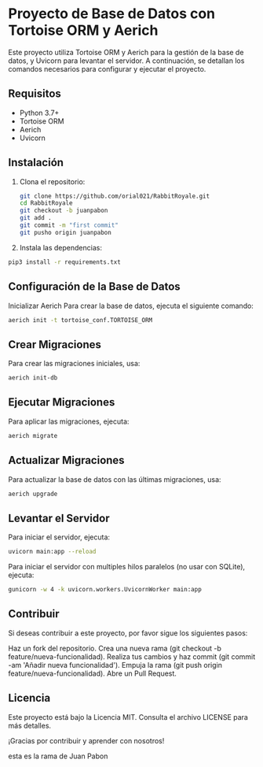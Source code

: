 # Proyecto de Base de Datos con Tortoise ORM y Aerich

Este proyecto utiliza Tortoise ORM y Aerich para la gestión de la base de datos, y Uvicorn para levantar el servidor. A continuación, se detallan los comandos necesarios para configurar y ejecutar el proyecto.

## Requisitos

- Python 3.7+
- Tortoise ORM
- Aerich
- Uvicorn

## Instalación

1. Clona el repositorio:
   ```bash
   git clone https://github.com/orial021/RabbitRoyale.git
   cd RabbitRoyale
   git checkout -b juanpabon
   git add . 
   git commit -m "first commit"
   git pusho origin juanpabon
   ```

2. Instala las dependencias:

```bash
pip3 install -r requirements.txt
```

## Configuración de la Base de Datos
Inicializar Aerich
Para crear la base de datos, ejecuta el siguiente comando:

```bash
aerich init -t tortoise_conf.TORTOISE_ORM
```

## Crear Migraciones
Para crear las migraciones iniciales, usa:

```bash
aerich init-db
```

## Ejecutar Migraciones
Para aplicar las migraciones, ejecuta:
```bash
aerich migrate
```

## Actualizar Migraciones
Para actualizar la base de datos con las últimas migraciones, usa:

```bash
aerich upgrade
```

## Levantar el Servidor
Para iniciar el servidor, ejecuta:

```bash
uvicorn main:app --reload
```

Para iniciar el servidor con multiples hilos paralelos (no usar con SQLite), ejecuta:

```bash
gunicorn -w 4 -k uvicorn.workers.UvicornWorker main:app
```
## Contribuir
Si deseas contribuir a este proyecto, por favor sigue los siguientes pasos:

Haz un fork del repositorio.
Crea una nueva rama (git checkout -b feature/nueva-funcionalidad).
Realiza tus cambios y haz commit (git commit -am 'Añadir nueva funcionalidad').
Empuja la rama (git push origin feature/nueva-funcionalidad).
Abre un Pull Request.

## Licencia
Este proyecto está bajo la Licencia MIT. Consulta el archivo LICENSE para más detalles.

¡Gracias por contribuir y aprender con nosotros!

esta es la rama de Juan Pabon